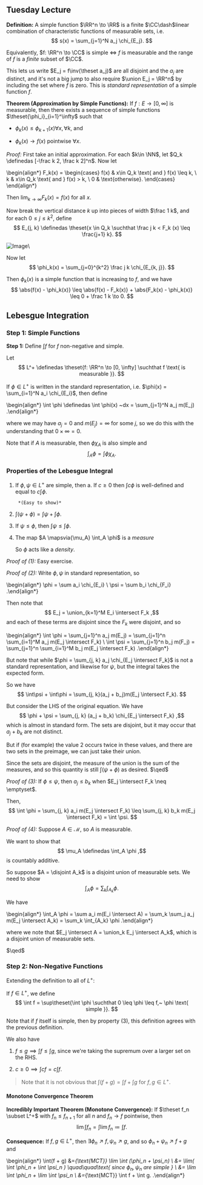 ## Tuesday Lecture

**Definition:**
A simple function $\RR^n \to \RR$ is a finite $\CC\dash$linear combination of characteristic functions of measurable sets, i.e.
$$
s(x) = \sum_{j=1}^N a_j \chi_{E_j}.
$$

Equivalently, $f: \RR^n \to \CC$ is simple $\iff$ $f$ is measurable and the range of $f$ is a *finite* subset of $\CC$.

This lets us write $E_j = f\inv(\theset a_j)$ are all disjoint and the $a_j$ are distinct, and it's not a big jump to also require $\union E_j = \RR^n$ by including the set where $f$ is zero.
This is *standard representation* of a simple function $f$.

**Theorem (Approximation by Simple Functions):**
If $f: E \to [0, \infty]$ is measurable, then there exists a sequence of simple functions $\theset{\phi_i}_{i=1}^\infty$ such that

- $\phi_k(x) \leq \phi_{k+1}(x) \forall x, \forall k$, and

- $\phi_k(x) \to f(x)$ pointwise $\forall x$.

*Proof:*
First take an initial approximation.
For each $k\in \NN$, let $Q_k \definedas [-\frac k 2, \frac k 2]^n$.
Now let

\begin{align*}
F_k(x) = \begin{cases}
f(x) & x\in Q_k \text{ and } f(x) \leq k, \\
k & x\in Q_k \text{ and } f(x) > k, \\
0 & \text{otherwise}.
\end{cases}
\end{align*}

Then $\lim_{k\to\infty} F_k(x) = f(x)$ for all $x$.

Now break the vertical distance $k$ up into pieces of width $\frac 1 k$, and for each $0 \leq j \leq k^2$, define
$$
E_{j, k} \definedas \theset{x \in Q_k \suchthat \frac j k < F_k (x) \leq \frac{j+1} k}.
$$

![Image](figures/2019-09-17-11:25.png)\

Now let
$$
\phi_k(x) = \sum_{j=0}^{k^2} \frac j k \chi_{E_{k, j}}.
$$

Then $\phi_k(x)$ is a simple function that is increasing to $f$, and we have
$$
\abs{f(x) - \phi_k(x)} \leq \abs{f(x) - F_k(x)} + \abs{F_k(x) - \phi_k(x)} \leq 0 + \frac 1 k \to 0.
$$

## Lebesgue Integration


### Step 1: Simple Functions

**Step 1:** 
Define $\int f$ for $f$ non-negative and simple.

Let 
$$
L^+ \definedas \theset{f: \RR^n \to [0, \infty] \suchthat f \text{ is measurable }}.
$$

If $\phi \in L^+$ is written in the standard representation, i.e. $\phi(x) = \sum_{i=1}^N a_i \chi_{E_i}$, then define

\begin{align*}
\int \phi \definedas \int \phi(x) ~dx = \sum_{j=1}^N a_j m(E_j)
.\end{align*}


where we may have $a_j = 0$ and $m(E_j) = \infty$ for some $j$, so we do this with the understanding that $0 \times \infty = 0$.

Note that if $A$ is measurable, then $\phi \chi_A$ is also simple and 
$$
\int_A \phi = \int \phi \chi_A.
$$

### Properties of the Lebesgue Integral

1. If $\phi, \psi \in L^+$ are simple, then
    a. If $c \geq 0$ then $\int c\phi$ is well-defined and equal to $c\int \phi$. 
    
        *(Easy to show)*

2. $\int (\psi + \phi) = \int \psi + \int \phi$.

3. If $\psi \leq \phi$, then $\int \psi \leq \int \phi$.

4. The map $A \mapsvia{\mu_A} \int_A \phi$ is a *measure* 

    So $\phi$ acts like a *density*.

*Proof of (1):* 
Easy exercise.

*Proof of (2):*
Write $\phi, \psi$ in standard representation, so

\begin{align*}
\phi = \sum a_i \chi_{E_i} \\
\psi = \sum b_i \chi_{F_i}
.\end{align*}


Then note that 
$$
E_j = \union_{k=1}^M E_i \intersect F_k
,$$ 
and each of these terms are disjoint since the $F_k$ were disjoint, and so

\begin{align*}
\int \phi = \sum_{j=1}^n a_j m(E_j) = \sum_{j=1}^n \sum_{i=1}^M a_j m(E_j \intersect F_k) \\
\int \psi = \sum_{j=1}^n b_j m(F_j) = \sum_{j=1}^n \sum_{i=1}^M b_j m(E_j \intersect F_k)
.\end{align*}


But note that while $\phi = \sum_{j, k} a_j \chi_{E_j \intersect F_k}$ is not a standard representation, and likewise for $\psi$, but the integral takes the expected form. 

So we have
$$
\int\psi + \int\phi = \sum_{j, k}(a_j + b_j)m(E_j \intersect F_k).
$$

But consider the LHS of the original equation. 
We have 
$$
\phi + \psi = \sum_{j, k} (a_j + b_k) \chi_{E_j \intersect F_k}
,$$ 
which is almost in standard form. 
The sets are disjoint, but it may occur that $a_j + b_k$ are not distinct. 

But if (for example) the value 2 occurs twice in these values, and there are two sets in the preimage, we can just take their union. 

Since the sets are disjoint, the measure of the union is the sum of the measures, and so this quantity is still $\int (\psi + \phi)$ as desired.
$\qed$

*Proof of (3):*
If $\phi \leq \psi$, then $a_j \leq b_k$ when $E_j \intersect F_k \neq \emptyset$.

Then,
$$
\int \phi = \sum_{j, k} a_i m(E_j \intersect F_k) \leq \sum_{j, k} b_k m(E_j \intersect F_k) = \int \psi.
$$

*Proof of (4):*
Suppose $A\in \mathcal{M}$, so $A$ is measurable.

We want to show that
$$
\mu_A \definedas \int_A \phi
,$$ 
is countably additive.

So suppose $A = \disjoint A_k$ is a disjoint union of measurable sets.
We need to show 
$$
\int_A \phi = \sum_k \int_{A_k}\phi
.$$

We have

\begin{align*}
\int_A \phi = \sum a_i m(E_i \intersect A) = \sum_k \sum_j a_j m(E_j \intersect A_k) = \sum_k \int_{A_k} \phi
.\end{align*}


where we note that $E_j \intersect A = \union_k E_j \intersect A_k$, which is a disjoint union of measurable sets.

$\qed$

### Step 2: Non-Negative Functions

Extending the definition to all of $L^+$:

If $f\in L^+$, we define
$$
\int f = \sup\theset{\int \phi \suchthat 0 \leq \phi \leq f,~ \phi \text{ simple }}.
$$

Note that if $f$ itself is simple, then by property (3), this definition agrees with the previous definition.

We also have

1. $f \leq g \implies \int f \leq \int g$, since we're taking the supremum over a larger set on the RHS.

2. $c\geq 0 \implies \int cf = c\int f$.

> Note that it is not obvious that $\int (f+g) = \int f + \int g$ for $f,g \in L^+$.

#### Monotone Convergence Theorem

**Incredibly Important Theorem (Monotone Convergence):**
If $\theset f_n \subset L^+$ with $f_n \leq f_{n+1}$ for all $n$ and $f_n \to f$ pointwise, then
$$
\lim \int f_n = \int \lim f_n \coloneqq \int f.
$$

**Consequence:** 
If $f,g \in L^+$, then $\exists \phi_n \nearrow f, \psi_n \nearrow g$, and so $\phi_n + \psi_n \nearrow f + g$ and

\begin{align*}
\int(f + g) &=_{\text{MCT}} \lim \int (\phi_n + \psi_n) \\
&= \lim( \int \phi_n + \int \psi_n ) \quad\quad\text{ since $\phi_n,\psi_n$ are simple } \\
&= \lim \int \phi_n + \lim \int \psi_n \\
&=_{\text{MCT}} \int f + \int g.
.\end{align*}
